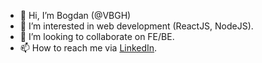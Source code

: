 - 👋 Hi, I’m Bogdan (@VBGH)
- 👀 I’m interested in web development (ReactJS, NodeJS).
- 💞️ I’m looking to collaborate on FE/BE.
- 📫 How to reach me via [LinkedIn](https://www.linkedin.com/in/bogdan-varga-bgh/).

<!---
VBGH/VBGH is a ✨ special ✨ repository because its `README.md` (this file) appears on your GitHub profile.
You can click the Preview link to take a look at your changes.
--->

